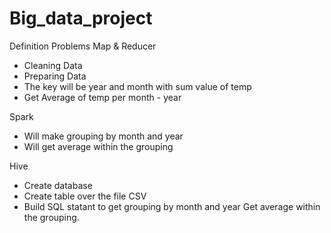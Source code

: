 # Big_data_project
Definition Problems
Map & Reducer
*	Cleaning Data
*	Preparing Data
*	The key will be year and month with sum value of temp
*	Get Average of temp per month - year


Spark
*	Will make grouping by month and year
*	Will get average within the grouping 


Hive
*	Create database
*	Create table over the file CSV
*	Build SQL statant to get grouping by month and year Get average within the grouping.
